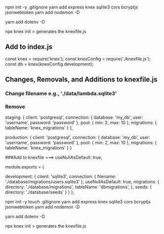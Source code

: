 npm init -y
.gitignore
yarn add express knex sqlite3 cors bcryptjs jsonwebtoken
yarn add nodemon -D

yarn add dotenv -D

npx knex init > generates the knexfile.js

## Add to index.js
const knex = require('knex');
const knexConfig = require('./knexfile.js');
const db = knex(knexConfig.development);


## Changes, Removals, and Additions to knexfile.js
### Change filename e.g., './data/lambda.sqlite3'
### Remove

  staging: {
    client: 'postgresql',
    connection: {
      database: 'my_db',
      user:     'username',
      password: 'password'
    },
    pool: {
      min: 2,
      max: 10
    },
    migrations: {
      tableName: 'knex_migrations'
    }
  },

  production: {
    client: 'postgresql',
    connection: {
      database: 'my_db',
      user:     'username',
      password: 'password'
    },
    pool: {
      min: 2,
      max: 10
    },
    migrations: {
      tableName: 'knex_migrations'
    }
  }

  ###Add to knexfile ===> useNullAsDefault: true,

  module.exports = {

  development: {
    client: 'sqlite3',
    connection: {
      filename: './database/migrations/users.sqlite3'
    },
    useNullAsDefault: true,
    migrations: {
      directory: './database/migrations',
      tableName: 'dbmigrations',
    },
    seeds: {
      directory: './database/seeds'
    }
  }
};


npm init -y
touch .gitignore
yarn add express knex sqlite3 cors bcryptjs jsonwebtoken
yarn add nodemon -D

yarn add dotenv -D

npx knex init > generates the knexfile.js